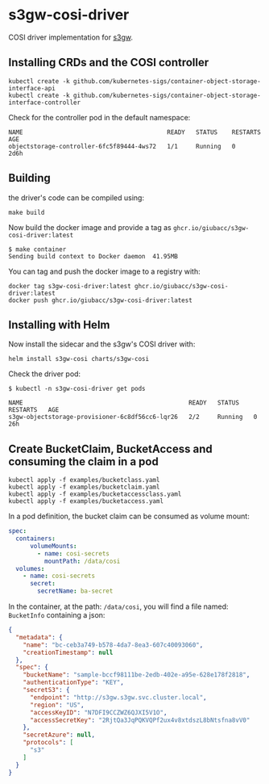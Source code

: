 # s3gw-cosi-driver

COSI driver implementation for [s3gw](https://github.com/aquarist-labs/s3gw).

## Installing CRDs and the COSI controller

```shell
kubectl create -k github.com/kubernetes-sigs/container-object-storage-interface-api
kubectl create -k github.com/kubernetes-sigs/container-object-storage-interface-controller
```

Check for the controller pod in the default namespace:

```shell
NAME                                        READY   STATUS    RESTARTS   AGE
objectstorage-controller-6fc5f89444-4ws72   1/1     Running   0          2d6h
```

## Building

the driver's code can be compiled using:

```shell
make build
```

Now build the docker image and provide a tag as `ghcr.io/giubacc/s3gw-cosi-driver:latest`

```shell
$ make container
Sending build context to Docker daemon  41.95MB
```

You can tag and push the docker image to a registry with:

```shell
docker tag s3gw-cosi-driver:latest ghcr.io/giubacc/s3gw-cosi-driver:latest
docker push ghcr.io/giubacc/s3gw-cosi-driver:latest
```

## Installing with Helm

Now install the sidecar and the s3gw's COSI driver with:

```shell
helm install s3gw-cosi charts/s3gw-cosi
```

Check the driver pod:

```shell
$ kubectl -n s3gw-cosi-driver get pods

NAME                                              READY   STATUS    RESTARTS   AGE
s3gw-objectstorage-provisioner-6c8df56cc6-lqr26   2/2     Running   0          26h
```

## Create BucketClaim, BucketAccess and consuming the claim in a pod

```shell
kubectl apply -f examples/bucketclass.yaml
kubectl apply -f examples/bucketclaim.yaml
kubectl apply -f examples/bucketaccessclass.yaml
kubectl apply -f examples/bucketaccess.yaml
```

In a pod definition, the bucket claim can be consumed as volume mount:

```yaml
spec:
  containers:
      volumeMounts:
        - name: cosi-secrets
          mountPath: /data/cosi
  volumes:
    - name: cosi-secrets
      secret:
        secretName: ba-secret
```

In the container, at the path: `/data/cosi`, you will find a
file named: `BucketInfo` containing a json:

```json
{
  "metadata": {
    "name": "bc-ceb3a749-b578-4da7-8ea3-607c40093060",
    "creationTimestamp": null
  },
  "spec": {
    "bucketName": "sample-bccf98111be-2edb-402e-a95e-628e178f2818",
    "authenticationType": "KEY",
    "secretS3": {
      "endpoint": "http://s3gw.s3gw.svc.cluster.local",
      "region": "US",
      "accessKeyID": "N7DFI9CCZWZ6QJXI5V1O",
      "accessSecretKey": "2RjtQa3JqPQKVQPf2ux4v8xtdszL8bNtsfna8vV0"
    },
    "secretAzure": null,
    "protocols": [
      "s3"
    ]
  }
}
```
